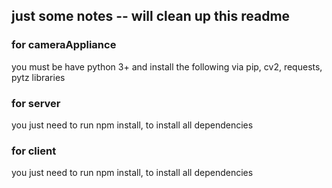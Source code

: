 ## just some notes -- will clean up this readme

### for cameraAppliance

you must be have python 3+ and install the following via pip, cv2, requests, pytz libraries

### for server

you just need to run
npm install, to install all dependencies

### for client

you just need to run
npm install, to install all dependencies
